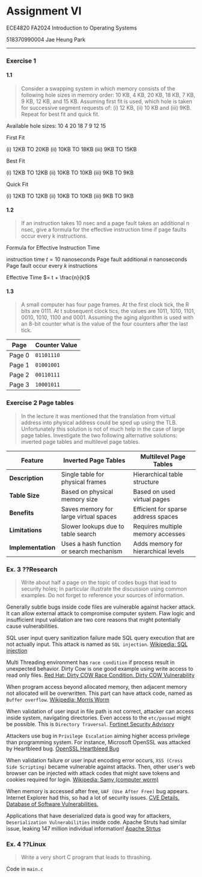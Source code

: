 ﻿# Assignment VI

ECE4820 FA2024 Introduction to Operating Systems

518370990004 Jae Heung Park

---

### Exercise 1

#### 1.1

> Consider a swapping system in which memory consists of the following hole sizes in memory order:
> 10 KB, 4 KB, 20 KB, 18 KB, 7 KB, 9 KB, 12 KB, and 15 KB. Assuming first fit is used, which
> hole is taken for successive segment requests of: (i) 12 KB, (ii) 10 KB and (iii) 9KB. Repeat for
> best fit and quick fit.

Available hole sizes: 10 4 20 18 7 9 12 15

First Fit

(i) 12KB TO 20KB
(ii) 10KB TO 18KB
(iii) 9KB TO 15KB

Best Fit

(i) 12KB TO 12KB
(ii) 10KB TO 10KB
(iii) 9KB TO 9KB

Quick Fit

(i) 12KB TO 12KB
(ii) 10KB TO 10KB
(iii) 9KB TO 9KB

#### 1.2

> If an instruction takes 10 nsec and a page fault takes an additional n nsec, give a formula for the
> effective instruction time if page faults occur every k instructions.

Formula for Effective Instruction Time

instruction time $t=10$ nanoseconds
Page fault additional $n$ nanoseconds
Page fault occur every $k$ instructions

Effective Time $= t + \frac{n}{k}$

#### 1.3

> A small computer has four page frames. At the first clock tick, the R bits are 0111. At t
> subsequent clock tics, the values are 1011, 1010, 1101, 0010, 1010, 1100 and 0001. Assuming
> the aging algorithm is used with an 8-bit counter what is the value of the four counters after the
> last tick.

| Page   | Counter Value |
| ------ | ------------- |
| Page 0 | `01101110`    |
| Page 1 | `01001001`    |
| Page 2 | `00110111`    |
| Page 3 | `10001011`    |

### Exercise 2 Page tables

> In the lecture it was mentioned that the translation from virtual address into physical address could be
> sped up using the TLB. Unfortunately this solution is not of much help in the case of large page tables.
> Investigate the two following alternative solutions: inverted page tables and multilevel page tables.

| Feature            | **Inverted Page Tables**                 | **Multilevel Page Tables**          |
| ------------------ | ---------------------------------------- | ----------------------------------- |
| **Description**    | Single table for physical frames         | Hierarchical table structure        |
| **Table Size**     | Based on physical memory size            | Based on used virtual pages         |
| **Benefits**       | Saves memory for large virtual spaces    | Efficient for sparse address spaces |
| **Limitations**    | Slower lookups due to table search       | Requires multiple memory accesses   |
| **Implementation** | Uses a hash function or search mechanism | Adds memory for hierarchical levels |

### Ex. 3 ??Research

> Write about half a page on the topic of codes bugs that lead to security holes; In particular illustrate the
> discussion using common examples. Do not forget to reference your sources of information.

Generally subtle bugs inside code files are vulnerable against hacker attack.
It can allow external attack to compromise computer system.
Flaw logic and insufficient input validation are two core reasons that
might potentially cause vulnerabilities.

SQL user input query sanitization failure made SQL query execution that are not
actually input. This attack is named as `SQL injection`.
[Wikipedia: SQL injection](https://en.wikipedia.org/wiki/SQL_injection)

Multi Threading environment has `race condition` if process result in unexpected behavior.
Dirty Cow is one good example using write access to read only files.
[Red Hat: Dirty COW Race Condition. Dirty COW Vulnerability]()

When program access beyond allocated memory, then adjacent memory not allocated
will be overwritten. This part can have attack code, named as `Buffer overflow`.
[Wikipedia: Morris Worm](https://en.wikipedia.org/wiki/Morris_worm)

When validation of user input in file path is not correct,
attacker can access inside system, navigating directories. Even access to the
`etc/passwd` might be possible. This is `Directory Traversal`.
[Fortinet Security Advisory](https://www.broadcom.com/support/security-center/attacksignatures/detail?asid=31736)

Attackers use bug in `Privilege Escalation` aiming higher access privilege
than programming system. For instance, Microsoft OpenSSL was attacked by Heartbleed bug.
[OpenSSL Heartbleed Bug](https://msrc.microsoft.com/update-guide/en-US/vulnerability/CVE-2021-34527)

When validation failure or user input encoding error occurs,
`XSS (Cross Side Scripting)`
became vulnerable against attacks. Then, other user's web browser can be injected
with attack codes that might save tokens and cookies required for login.
[Wikipedia: Samy (computer worm)](<https://en.wikipedia.org/wiki/Samy_(computer_worm)>)

When memory is accessed after free, `UAF (Use After Free)` bug appears. Internet Explorer
had this, so had a lot of security issues.
[CVE Details. Database of Software Vulnerabilities.](https://www.cvedetails.com/)

Applications that have deserialized data is good way for attackers, `Deserialization Vulnerabilities`
inside code. Apache Struts had similar issue, leaking 147 million individual information!
[Apache Strtus](https://cwiki.apache.org/confluence/display/WW/S2-045)

### Ex. 4 ??Linux

> Write a very short C program that leads to thrashing.

Code in `main.c`
